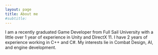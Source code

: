 ```yaml
---
layout: page
title: About me
#subtitle: 
---
```


I am a recently graduated Game Developer from Full Sail University with a little over 1 year of experience in Unity and DirectX 11. I have 2 years of experience working in C++ and C#. My interests lie in Combat Design, AI, and engine development.
